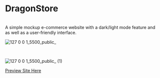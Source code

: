 <h1>DragonStore</h1> <br>
A simple mockup e-commerce website with a dark/light mode feature and as well as a user-friendly interface. <br>

![127 0 0 1_5500_public_](https://user-images.githubusercontent.com/72547619/178900182-2e2a1432-8d34-4649-b90c-6dc7ce386aeb.png)

<br>

![127 0 0 1_5500_public_ (1)](https://user-images.githubusercontent.com/72547619/178900043-cdbab215-7477-40ef-809a-eab2fc71925b.png)

[Preview Site Here](https://dragonstore.netlify.app/)
